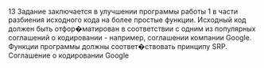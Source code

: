 13 Задание заключается в улучшении программы работы 1 в части разбиения исходного кода на более простые функции. Исходный код должен быть отфор�матирован в соответствии с одним из популярных соглашений о кодировании - например, соглашении компании Google. Функции программы должны соответ�ствовать принципу SRP. Соглашение о кодировании Google
